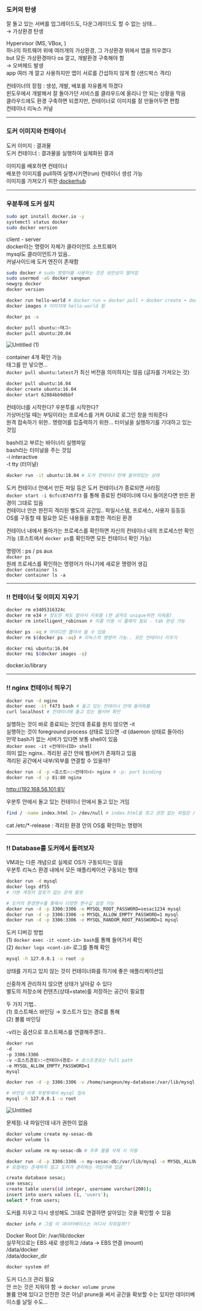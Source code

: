 ### 도커의 탄생

잘 돌고 있는 서버를 업그레이드도, 다운그레이드도 할 수 없는 상태…\
→ 가상환경 탄생

Hypervisor (MS, VBox, )\
하나의 하트웨어 위에 여러개의 가상환경, 그 가상환경 위에서 앱을 띄우겠다\
but 모든 가상환경마다 os 깔고, 개발환경 구축해야 함\
→ 오버헤드 발생\
app 여러 개 깔고 사용하지만 앱이 서로를 간섭하지 않게 함 (샌드박스 격리)

컨테이너의 장점
: 생성, 개발, 배포를 자유롭게 하겠다\
윈도우에서 개발해서 잘 돌아가던 서비스를 클라우드에 올리니 안 되는 상황을 막음\
클라우드에도 환경 구축하면 되겠지만, 컨테이너로 이미지를 잘 만들어두면 편함\
컨테이너 리눅스 커널

---

### 도커 이미지와 컨테이너

도커 이미지 : 결과물\
도커 컨테이너 : 결과물을 실행하여 실체화된 결과

이미지를 배포하면 컨테이너\
배포한 이미지를 pull하여 실행시키면(run) 컨테이너 생성 가능\
이미지를 가져오기 위한 [dockerhub](https://hub.docker.com/)

---

### 우분투에 도커 설치

```bash
sudo apt install docker.io -y
systemctl status docker
sudo docker version
```

client - server\
docker라는 명령어 자체가 클라이언트 소프트웨어\
mysql도 클라이언트가 있음..\
커널사이드에 도커 엔진이 존재함

```bash
sudo docker # sudo 명령어를 사용하는 것은 보안성이 떨어짐
sudo usermod -aG docker sangeun
newgrp docker
docker version

docker run hello-world # docker run = docker pull + docker create + docker start
docker images # 이미지에 hello-world 뜸

docker ps -a

docker pull ubuntu:<태그>
docker pull ubuntu:20.04
```

![Untitled (1)](https://github.com/sangeun99/sesac-docker/assets/63828057/100ad978-df8d-4590-b0de-d5b2816310d9)

container 4개 확인 가능\
태그를 안 넣으면…\
`docker pull ubuntu:latest`가 최신 버전을 의미하지는 않음 (글자를 가져오는 것)


```bash
docker pull ubuntu:16.04
docker create ubuntu:16.04
docker start 62884bb9dbbf
```

컨테이너를 시작한다? 우분투를 시작한다?\
가상머신일 때는 부팅이라는 프로세스를 거켜 GUI로 로그인 창을 띄워준다\
원격 접속하기 위한.. 명령어를 입출력하기 위한… 터미널을 실행하기를 기대하고 있는 것임

bash라고 부르는 바이너리 실행파일\
bash라는 터미널을 주는 것임\
-i interactive\
-t tty (터미널)

```bash
docker run -it ubuntu:18.04 # 도커 컨테이너 안에 들어와있는 상태
```

도커 컨테이너 안에서 만든 파일 등은 도커 컨테이너가 종료되면 사라짐\
`docker start -i 6cfcc8745ff3` 를 통해 종료된 컨테이너에 다시 들어온다면 만든 환경이 그대로 있음\
컨테이너 안은 완전히 격리된 별도의 공간임.. 파일시스템, 프로세스, 사용자 등등등\
OS를 구동할 때 필요한 모든 내용들을 포함한 격리된 환경

컨테이너 내에서 돌아가는 프로세스를 확인하면 자신의 컨테이너 내의 프로세스만 확인 가능 (호스트에서 `docker ps`를 확인하면 모든 컨테이너 확인 가능)

명령어 : ps / ps aux \
`docker ps` \
원래 프로세스를 확인하는 명령어가 아니기에 새로운 명령어 생김 \
`docker container ls` \
`docker container ls -a`

---

### !! 컨테이너 및 이미지 지우기

```bash
docker rm e3405316324c
docker rm e34 # 정도만 쳐도 알아서 지워줌 (한 글자도 unique하면 지워줌)
docker rm intelligent_robinson # 이름 이용 시 풀매치 필요 - tab 완성 가능

docker ps -aq # 아이디만 뽑아서 쓸 수 있음
docker rm $(docker ps -aq) # 리눅스의 명령어 기능.. 모든 컨테이너 지우기

docker rmi ubuntu:16.04
docker rmi $(docker images -q)
```

docker.io/library

---

### !! nginx 컨테이너 띄우기

```bash
docker run -d nginx
docker exec -it f473 bash # 돌고 있는 컨테이너 안에 들어와봄
curl localhost # 컨테이너에 돌고 있는 웹서버 확인
```

실행하는 것이 바로 종료되는 것인데 종료를 원치 않으면 -it \
실행하는 것이 foreground process 상태로 있으면 -d (daemon 상태로 돌아라) \
만약 bash가 없는 서버가 있다면 보통 shell이 있음 \
`docker exec -it <컨테이너ID> shel`l \
의미 없는 nginx.. 격리된 공간 안에 웹서버가 존재하고 있음 \
격리된 공간에서 내부/외부를 연결할 수 있을까?

```bash
docker run -d -p <호스트>:<컨테이너> nginx # -p: port binding
docker run -d -p 81:80 nginx
```

http://192.168.56.101:81/

우분투 안에서 돌고 있는 컨테이너 안에서 돌고 있는 거임

```bash
find / -name index.html 2> /dev/null # index.html을 찾고 권한 없는 파일은 /dev/null로 보냄
```

cat /etc/*-release : 격리된 환경 안의 OS를 확인하는 명령어

---

### !! Database를 도커에서 돌려보자

VM과는 다른 개념으로 실제로 OS가 구동되지는 않음\
우분투 리눅스 환경 내에서 모든 애플리케이션 구동되는 형태

```bash
docker run -d mysql
docker logs df55
# 기본 계정의 암호가 없는 문제 발생

# 도커의 환경변수를 통해서 다양한 변수값 설정 가능
docker run -d -p 3306:3306 -e MYSQL_ROOT_PASSWORD=sesac1234 mysql 
docker run -d -p 3306:3306 -e MYSQL_ALLOW_EMPTY_PASSWORD=1 mysql 
docker run -d -p 3306:3306 -e MYSQL_RANDOM_ROOT_PASSWORD=1 mysql 
```

도커 디버깅 방법\
(1) `docker exec -it <cont-id> bash`를 통해 들어가서 확인\
(2) `docker logs <cont-id>` 로그를 통해 확인

```bash
mysql -h 127.0.0.1 -u root -p
```

상태를 가지고 있지 않는 것이 컨테이너화를 하기에 좋은 애플리케이션임

신중하게 관리하지 않으면 상태가 날아갈 수 있다 \
별도의 저장소에 컨텐츠(상태=state)를 저장하는 공간이 필요함

두 가지 기법.. \
(1) 호스트패스 바인딩 → 호스트가 있는 경로를 통해 \
(2) 볼륨 바인딩

-v라는 옵션으로 호스트패스를 연결해주겠다.. 

```bash
docker run
-d
-p 3306:3306
-v <호스트경로>:<컨테이너경로> # 호스트경로는 full path
-e MYSQL_ALLOW_EMPTY_PASSWORD=1
mysql 

docker run -d -p 3306:3306 -v /home/sangeun/my-database:/var/lib/mysql -e MYSQL_ALLOW_EMPTY_PASSWORD=1 mysql

# 바인딩 이후 우분투에서 mysql 접속
mysql -h 127.0.0.1 -u root
```

![Untitled](https://github.com/sangeun99/sesac-docker/assets/63828057/15d663e9-90e1-4dfb-81d5-91301c469147)


문제점: 내 파일인데 내가 권한이 없음

```bash
docker volume create my-sesac-db
docker volume ls

docker volume rm my-sesac-db # 추후 볼륨 삭제 시 이용

docker run -d -p 3306:3306 -v my-sesac-db:/var/lib/mysql -e MYSQL_ALLOW_EMPTY_PASSWORD=1 --name my-db mysql
# 로컬에는 존재하지 않고 도커가 관리하는 어딘가에 있음
```

```bash
create database sesac;
use sesac;
create table users(id integer, username varchar(200));
insert into users values (1, 'users');
select * from users;
```

도커를 지우고 다시 생성해도 그대로 연결하면 살아있는 것을 확인할 수 있음

```bash
docker info # 그럼 이 데이터베이스는 어디서 지워질까??
```

Docker Root Dir: /var/lib/docker \
실무적으로는 EBS 새로 생성하고 /data → EBS 연결 (mount) \
/data/docker \
/data/docker_dir

```bash
docker system df
```

도커 디스크 관리 필요 \
안 쓰는 것은 지워야 함 → `docker volume prune` \
볼륨 안에 있다고 안전한 것은 아님! prune을 써서 공간을 확보할 수는 있지만 데이터베이스를 날릴 수도…